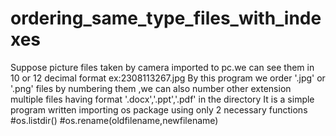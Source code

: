 # ordering_same_type_files_with_indexes
Suppose picture files taken by camera imported to pc.we can see them in 10 or 12 decimal format ex:2308113267.jpg
By this program we order '.jpg' or '.png'  files by numbering them ,we can also number other extension multiple files having format '.docx','.ppt','.pdf' in the directory 
      It is a simple program written importing os package using only 2 necessary functions #os.listdir() #os.rename(oldfilename,newfilename)

